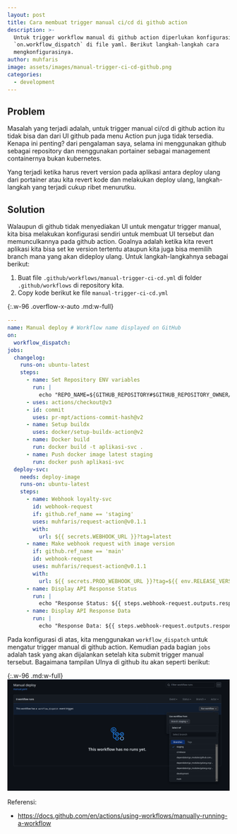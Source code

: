 ```yaml
---
layout: post
title: Cara membuat trigger manual ci/cd di github action
description: >-
  Untuk trigger workflow manual di github action diperlukan konfigurasi
  `on.workflow_dispatch` di file yaml. Berikut langkah-langkah cara
  mengkonfigurasinya.
author: muhfaris
image: assets/images/manual-trigger-ci-cd-github.png
categories:
  - development
---
```


## Problem

Masalah yang terjadi adalah, untuk trigger manual ci/cd di github action itu tidak bisa dan dari UI github pada menu Action pun juga tidak tersedia. Kenapa ini penting? dari pengalaman saya, selama ini menggunakan github sebagai repository dan menggunakan portainer sebagai management containernya bukan kubernetes.

Yang terjadi ketika harus revert version pada aplikasi antara deploy ulang dari portainer atau kita revert kode dan melakukan deploy ulang, langkah-langkah yang terjadi cukup ribet menurutku.

## Solution

Walaupun di github tidak menyediakan UI untuk mengatur trigger manual, kita bisa melakukan konfigurasi sendiri untuk membuat UI tersebut dan memunculkannya pada github action. Goalnya adalah ketika kita revert aplikasi kita bisa set ke version tertentu ataupun kita juga bisa memilih branch mana yang akan dideploy ulang.
Untuk langkah-langkahnya sebagai berikut:

1. Buat file `.github/workflows/manual-trigger-ci-cd.yml` di folder `.github/workflows` di repository kita.
2. Copy kode berikut ke file `manual-trigger-ci-cd.yml`

{:.w-96 .overflow-x-auto .md:w-full}

```yaml
---
name: Manual deploy # Workflow name displayed on GitHub
on:
  workflow_dispatch:
jobs:
  changelog:
    runs-on: ubuntu-latest
    steps:
      - name: Set Repository ENV variables
        run: |
          echo "REPO_NAME=${GITHUB_REPOSITORY#$GITHUB_REPOSITORY_OWNER/}" >> $GITHUB_ENV
      - uses: actions/checkout@v3
      - id: commit
        uses: pr-mpt/actions-commit-hash@v2
      - name: Setup buildx
        uses: docker/setup-buildx-action@v2
      - name: Docker build
        run: docker build -t aplikasi-svc .
      - name: Push docker image latest staging
        run: docker push aplikasi-svc
  deploy-svc:
    needs: deploy-image
    runs-on: ubuntu-latest
    steps:
      - name: Webhook loyalty-svc
        id: webhook-request
        if: github.ref_name == 'staging'
        uses: muhfaris/request-action@v0.1.1
        with:
          url: ${{ secrets.WEBHOOK_URL }}?tag=latest
      - name: Make webhook request with image version
        if: github.ref_name == 'main'
        id: webhook-request
        uses: muhfaris/request-action@v0.1.1
        with:
          url: ${{ secrets.PROD_WEBHOOK_URL }}?tag=${{ env.RELEASE_VERSION }}
      - name: Display API Response Status
        run: |
          echo "Response Status: ${{ steps.webhook-request.outputs.response-status }}"
      - name: Display API Response Data
        run: |
          echo "Response Data: ${{ steps.webhook-request.outputs.response-data }}"
```

Pada konfigurasi di atas, kita menggunakan `workflow_dispatch` untuk mengatur trigger manual di github action. Kemudian pada bagian `jobs` adalah task yang akan dijalankan setelah kita submit trigger manual tersebut. Bagaimana tampilan UInya di github itu akan seperti berikut:

{:.w-96 .md:w-full}
![workflow_dispatch](assets/images/manual-trigger-ci-cd-github.png)

Referensi:

- https://docs.github.com/en/actions/using-workflows/manually-running-a-workflow
